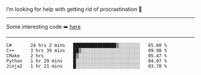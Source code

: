 I’m looking for help with getting rid of procrastination 🤔

-----

Some interesting code :arrow_right: [here](https://github.com/zhen8838/playground)

-----

<!--START_SECTION:waka-->
```text
C#       24 hrs 2 mins   ████████████████▒░░░░░░░░   65.60 % 
C++      3 hrs 39 mins   ██▒░░░░░░░░░░░░░░░░░░░░░░   09.98 % 
CMake    2 hrs           █▒░░░░░░░░░░░░░░░░░░░░░░░   05.47 % 
Python   1 hr 29 mins    █░░░░░░░░░░░░░░░░░░░░░░░░   04.07 % 
Jinja2   1 hr 21 mins    █░░░░░░░░░░░░░░░░░░░░░░░░   03.70 % 
```
<!--END_SECTION:waka-->

<!--
**zhen8838/zhen8838** is a ✨ _special_ ✨ repository because its `README.md` (this file) appears on your GitHub profile.

Here are some ideas to get you started:

- 🔭 I’m currently working on ...
- 🌱 I’m currently learning ...
- 👯 I’m looking to collaborate on ...
 ...
- 💬 Ask me about ...
- 📫 How to reach me: ...
- 😄 Pronouns: ...
- ⚡ Fun fact: ...
-->
